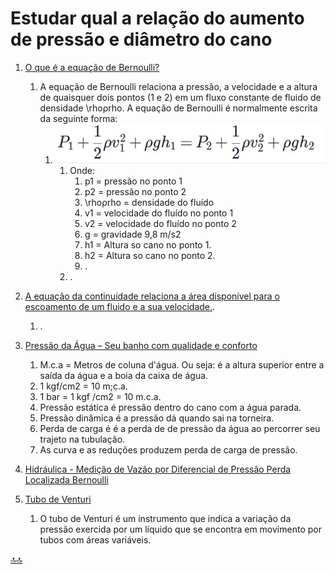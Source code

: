 <div class="header" id="myHeader">
  <div class="navbar" w3-include-html="/menu.inc"> </div>
</div>
<div class="title"><script> document.write(document.title);</script></div>  
<main>
<!-- markdownlint-disable-next-line -->
<span id="topo"><span>

# Estudar qual a relação do aumento de pressão e diâmetro do cano

1. [O que é a equação de Bernoulli?](https://pt.khanacademy.org/science/physics/fluids/fluid-dynamics/a/what-is-bernoullis-equation)
   1. A equação de Bernoulli relaciona a pressão, a velocidade e a altura de quaisquer dois pontos (1 e 2) em um fluxo constante de fluido de densidade \rhoρrho. A equação de Bernoulli é normalmente escrita da seguinte forma:
      1. ![equação](img/equacao_de_Bernoulli.jpeg)
         1. Onde:
            1. p1 = pressão no ponto 1
            2. p2 = pressão no ponto 2
            3. \rhoρrho = densidade do fluído
            4. v1 = velocidade do fluído no ponto 1
            5. v2 = velocidade do fluído no ponto 2
            6. g = gravidade 9,8 m/s2
            7. h1 = Altura so cano no ponto 1.
            8. h2 = Altura so cano no ponto 2.
            9. .
         2. .

2. [A equação da continuidade relaciona a área disponível para o escoamento de um fluido e a sua velocidade.](https://mundoeducacao.uol.com.br/fisica/equacao-continuidade.htm).
   1. .

3. [Pressão da Água – Seu banho com qualidade e conforto](https://aquecenorte.com.br/blog/pressao-da-agua/#:~:text=A%20norma%20NBR5626%20diz%20que,ser%20superior%20a%2040%20metros.)
   1. M.c.a = Metros de coluna d'água. Ou seja: é a altura superior entre a saída da água e a boia da caixa de água.
   2. 1 kgf/cm2 = 10 m;c.a.
   3. 1 bar = 1 kgf /cm2 = 10 m.c.a.
   4. Pressão estática é pressão dentro do cano com a água parada.
   5. Pressão dinâmica é a pressão dá quando sai na torneira.
   6. Perda de carga é é a perda de de pressão da água ao percorrer seu trajeto na tubulação.
   7. As curva e as reduções  produzem perda de carga de pressão.

4. [Hidráulica - Medição de Vazão por Diferencial de Pressão Perda Localizada Bernoulli](https://www.youtube.com/watch?v=qelRrzLl-4U)

5. [Tubo de Venturi](https://mundoeducacao.uol.com.br/fisica/tubo-venturi.htm)
   1. O tubo de Venturi é um instrumento que indica a variação da pressão exercida por um líquido que se encontra em movimento por tubos com áreas variáveis.

</main>

<!-- markdownlint-disable-next-line -->
<script>  includeHTML(); FixHeader(window,"myHeader"); </script>
[🔝🔝](#topo "Retorna ao topo")